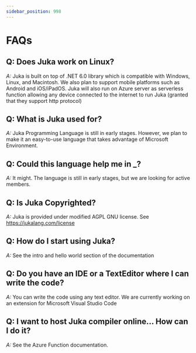 ```yaml
---
sidebar_position: 998
---
```


# FAQs

## Q: Does Juka work on Linux?
*A:* Juka is built on top of .NET 6.0 library which is compatible with Windows, Linux, and Macintosh.
We also plan to support mobile platforms such as Android and iOS/iPadOS.
Juka will also run on Azure server as serverless function allowing any device connected to the internet
to run Juka (granted that they support http protocol)

## Q: What is Juka used for?
*A:* Juka Programming Language is still in early stages. However, we plan to make it an easy-to-use language
that takes advantage of Microsoft Environment.

## Q: Could this language help me in _?
*A:* It might. The language is still in early stages, but we are looking for active members.


## Q: Is Juka Copyrighted?
*A:* Juka is provided under modified AGPL GNU license. See https://jukalang.com/license

## Q: How do I start using Juka?
*A:* See the intro and hello world section of the documentation

## Q: Do you have an IDE or a TextEditor where I can write the code?
*A:* You can write the code using any text editor. We are currently working on an extension for Microsoft Visual Studio Code

## Q: I want to host Juka compiler online... How can I do it?
*A:* See the Azure Function documentation.